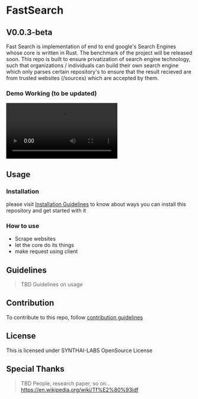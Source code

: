 # FastSearch

## V0.0.3-beta

Fast Search is implementation of end to end google's Search Engines whose core is written in Rust. The benchmark of the project will be released soon. This repo is built to ensure privatization of search engine technology, such that organizations / individuals can build their own search engine which only parses certain repository's to ensure that the result recieved are from trusted websites (/sources) which are accepted by them.

### Demo Working (to be updated)

![demo working](./assets/workingmodel.mov)

## Usage

### Installation

please visit [Installation Guidelines](/dev-docs/installation.md) to know about ways you can install this repository and get started with it

### How to use

- Scrape websites
- let the core do its things
- make request using client

## Guidelines

> TBD
> Guidelines on usage

## Contribution

To contribute to this repo, follow [contribution guidelines](/dev-docs/contributionGuidelines.md)

## License

This is licensed under SYNTHAI-LABS OpenSource License

## Special Thanks

> TBD
> People, research paper, so on...
> https://en.wikipedia.org/wiki/Tf%E2%80%93idf
